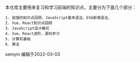 本仓库主要用来复习和学习前端的知识点，主要分为下面几个部分：    

```
1. 前端的知识点回顾，JavaScript基本语法，ES6新增语法，
2. Vue，React知识点回顾
3. JavaScript设计模式
4. Vue，React进阶，源码学习
5. 计算机基础
6. 算法
```

semyin 编辑于2022-03-03